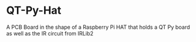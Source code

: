 # QT-Py-Hat
A PCB Board in the shape of a Raspberry Pi HAT that holds a QT Py board as well as the IR circuit from IRLib2
